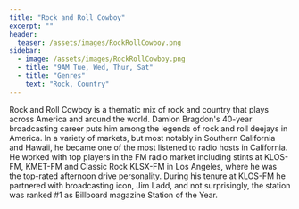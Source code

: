```yaml
---
title: "Rock and Roll Cowboy"
excerpt: ""
header:
  teaser: /assets/images/RockRollCowboy.png
sidebar:
  - image: /assets/images/RockRollCowboy.png
  - title: "9AM Tue, Wed, Thur, Sat"
  - title: "Genres"
    text: "Rock, Country"
---
```


Rock and Roll Cowboy is a thematic mix of rock and country that plays across America and around the world. Damion Bragdon's 40-year broadcasting career puts him among the legends of rock and roll deejays in America. In a variety of markets, but most notably in Southern California and Hawaii, he became one of the most listened to radio hosts in California. He worked with top players in the FM radio market including stints at KLOS-FM, KMET-FM and Classic Rock KLSX-FM in Los Angeles, where he was the top-rated afternoon drive personality. During his tenure at KLOS-FM he partnered with broadcasting icon, Jim Ladd, and not surprisingly, the station was ranked #1 as Billboard magazine Station of the Year.
